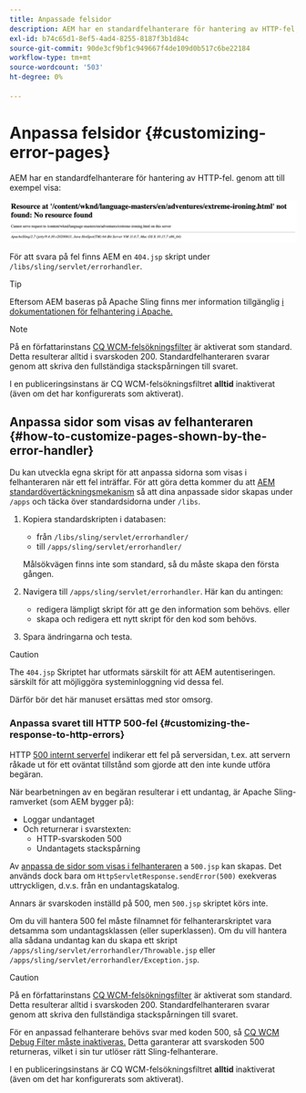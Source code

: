 ```yaml
---
title: Anpassade felsidor
description: AEM har en standardfelhanterare för hantering av HTTP-fel, som kan anpassas.
exl-id: b74c65d1-8ef5-4ad4-8255-8187f3b1d84c
source-git-commit: 90de3cf9bf1c949667f4de109d0b517c6be22184
workflow-type: tm+mt
source-wordcount: '503'
ht-degree: 0%

---
```


# Anpassa felsidor {#customizing-error-pages}

AEM har en standardfelhanterare för hantering av HTTP-fel. genom att till exempel visa:

![Standardfelmeddelande](assets/error-message-standard.png)

För att svara på fel finns AEM en `404.jsp` skript under `/libs/sling/servlet/errorhandler`.

>[!TIP]
>
>Eftersom AEM baseras på Apache Sling finns mer information tillgänglig [i dokumentationen för felhantering i Apache.](https://sling.apache.org/documentation/the-sling-engine/errorhandling.html)

>[!NOTE]
>
>På en författarinstans [CQ WCM-felsökningsfilter](/help/implementing/deploying/configuring-osgi.md) är aktiverat som standard. Detta resulterar alltid i svarskoden 200. Standardfelhanteraren svarar genom att skriva den fullständiga stackspårningen till svaret.
>
>I en publiceringsinstans är CQ WCM-felsökningsfiltret **alltid** inaktiverat (även om det har konfigurerats som aktiverat).

## Anpassa sidor som visas av felhanteraren {#how-to-customize-pages-shown-by-the-error-handler}

Du kan utveckla egna skript för att anpassa sidorna som visas i felhanteraren när ett fel inträffar. För att göra detta kommer du att [AEM standardövertäckningsmekanism](/help/implementing/developing/introduction/overlays.md) så att dina anpassade sidor skapas under `/apps` och täcka över standardsidorna under `/libs`.

1. Kopiera standardskripten i databasen:

   * från `/libs/sling/servlet/errorhandler/`
   * till `/apps/sling/servlet/errorhandler/`

   Målsökvägen finns inte som standard, så du måste skapa den första gången.

1. Navigera till `/apps/sling/servlet/errorhandler`. Här kan du antingen:

   * redigera lämpligt skript för att ge den information som behövs. eller
   * skapa och redigera ett nytt skript för den kod som behövs.

1. Spara ändringarna och testa.

>[!CAUTION]
>
>The `404.jsp` Skriptet har utformats särskilt för att AEM autentiseringen. särskilt för att möjliggöra systeminloggning vid dessa fel.
>
>Därför bör det här manuset ersättas med stor omsorg.

### Anpassa svaret till HTTP 500-fel {#customizing-the-response-to-http-errors}

HTTP [500 internt serverfel](https://www.w3.org/Protocols/rfc2616/rfc2616-sec10.html) indikerar ett fel på serversidan, t.ex. att servern råkade ut för ett oväntat tillstånd som gjorde att den inte kunde utföra begäran.

När bearbetningen av en begäran resulterar i ett undantag, är Apache Sling-ramverket (som AEM bygger på):

* Loggar undantaget
* Och returnerar i svarstexten:
   * HTTP-svarskoden 500
   * Undantagets stackspårning

Av [anpassa de sidor som visas i felhanteraren](#how-to-customize-pages-shown-by-the-error-handler) a `500.jsp` kan skapas. Det används dock bara om `HttpServletResponse.sendError(500)` exekveras uttryckligen, d.v.s. från en undantagskatalog.

Annars är svarskoden inställd på 500, men `500.jsp` skriptet körs inte.

Om du vill hantera 500 fel måste filnamnet för felhanterarskriptet vara detsamma som undantagsklassen (eller superklassen). Om du vill hantera alla sådana undantag kan du skapa ett skript `/apps/sling/servlet/errorhandler/Throwable.jsp` eller `/apps/sling/servlet/errorhandler/Exception.jsp`.

>[!CAUTION]
>
>På en författarinstans [CQ WCM-felsökningsfilter](/help/implementing/deploying/configuring-osgi.md) är aktiverat som standard. Detta resulterar alltid i svarskoden 200. Standardfelhanteraren svarar genom att skriva den fullständiga stackspårningen till svaret.
>
>För en anpassad felhanterare behövs svar med koden 500, så [CQ WCM Debug Filter måste inaktiveras.](/help/implementing/deploying/configuring-osgi.md) Detta garanterar att svarskoden 500 returneras, vilket i sin tur utlöser rätt Sling-felhanterare.
>
>I en publiceringsinstans är CQ WCM-felsökningsfiltret **alltid** inaktiverat (även om det har konfigurerats som aktiverat).
